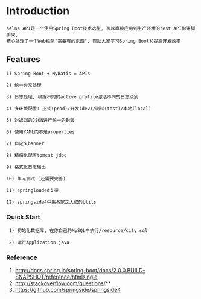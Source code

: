 # Introduction
    aelns API是一个使用Spring Boot技术选型, 可以直接应用到生产环境的rest API构建脚手架,
    精心处理了一个Web框架"需要有的东西", 帮助大家学习Spring Boot和提高开发效率


## Features
    1) Spring Boot + MyBatis = APIs

    2) 统一异常处理

    3) 日志处理, 根据不同的active profile激活不同的日志级别

    4) 多环境配置: 正式(prod)/开发(dev)/测试(test)/本地(local)

    5) 对返回的JSON进行统一的封装

    6) 使用YAML而不是properties

    7) 自定义banner

    8) 精细化配置tomcat jdbc

    9) 格式化日志输出

    10) 单元测试 (还需要完善)

    11) springloaded支持

    12) springside4中集各家之大成的Utils

### Quick Start
     1) 初始化数据库, 在你自己的MySQL中执行/resource/city.sql

     2) 运行Application.java


### Reference
   1. http://docs.spring.io/spring-boot/docs/2.0.0.BUILD-SNAPSHOT/reference/htmlsingle
   2. http://stackoverflow.com/questions/**
   3. https://github.com/springside/springside4